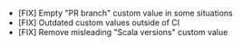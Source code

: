 - [FIX] Empty "PR branch" custom value in some situations
- [FIX] Outdated custom values outside of CI
- [FIX] Remove misleading "Scala versions" custom value
